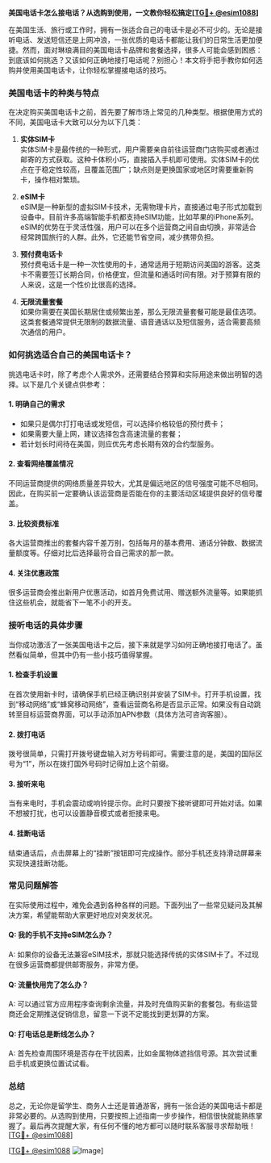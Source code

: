 **美国电话卡怎么接电话？从选购到使用，一文教你轻松搞定[[TG💪+ @esim1088](https://t.me/s/esim1088)]**

在美国生活、旅行或工作时，拥有一张适合自己的电话卡是必不可少的。无论是接听电话、发送短信还是上网冲浪，一张优质的电话卡都能让我们的日常生活更加便捷。然而，面对琳琅满目的美国电话卡品牌和套餐选择，很多人可能会感到困惑：到底该如何挑选？又该如何正确地接打电话呢？别担心！本文将手把手教你如何选购并使用美国电话卡，让你轻松掌握接电话的技巧。

### 美国电话卡的种类与特点

在决定购买美国电话卡之前，首先要了解市场上常见的几种类型。根据使用方式的不同，美国电话卡大致可以分为以下几类：

1. **实体SIM卡**  
   实体SIM卡是最传统的一种形式，用户需要亲自前往运营商门店购买或者通过邮寄的方式获取。这种卡体积小巧，直接插入手机即可使用。实体SIM卡的优点在于稳定性较高，且覆盖范围广；缺点则是更换国家或地区时需要重新购卡，操作相对繁琐。

2. **eSIM卡**  
   eSIM是一种新型的虚拟SIM卡技术，无需物理卡片，直接通过电子形式加载到设备中。目前许多高端智能手机都支持eSIM功能，比如苹果的iPhone系列。eSIM的优势在于灵活性强，用户可以在多个运营商之间自由切换，非常适合经常跨国旅行的人群。此外，它还能节省空间，减少携带负担。

3. **预付费电话卡**  
   预付费电话卡是一种一次性使用的卡，通常适用于短期访问美国的游客。这类卡不需要签订长期合同，价格便宜，但流量和通话时间有限。对于预算有限的人来说，这是一个性价比很高的选择。

4. **无限流量套餐**  
   如果你需要在美国长期居住或频繁出差，那么无限流量套餐可能是最佳选项。这类套餐通常提供无限制的数据流量、语音通话以及短信服务，适合需要高频次通信的用户。

### 如何挑选适合自己的美国电话卡？

挑选电话卡时，除了考虑个人需求外，还需要结合预算和实际用途来做出明智的选择。以下是几个关键点供参考：

#### 1. **明确自己的需求**
   - 如果只是偶尔打打电话或发短信，可以选择价格较低的预付费卡；
   - 如果需要大量上网，建议选择包含高速流量的套餐；
   - 若计划长时间待在美国，则应优先考虑长期有效的合约型服务。

#### 2. **查看网络覆盖情况**
   不同运营商提供的网络质量差异较大，尤其是偏远地区的信号强度可能不尽相同。因此，在购买前一定要确认该运营商是否能在你的主要活动区域提供良好的信号覆盖。

#### 3. **比较资费标准**
   各大运营商推出的套餐内容千差万别，包括每月的基本费用、通话分钟数、数据流量额度等。仔细对比后选择最符合自己需求的那一款。

#### 4. **关注优惠政策**
   很多运营商会推出新用户优惠活动，如首月免费试用、赠送额外流量等。如果能抓住这些机会，就能省下一笔不小的开支。

### 接听电话的具体步骤

当你成功激活了一张美国电话卡之后，接下来就是学习如何正确地接打电话了。虽然看似简单，但其中仍有一些小技巧值得掌握。

#### 1. **检查手机设置**
   在首次使用新卡时，请确保手机已经正确识别并安装了SIM卡。打开手机设置，找到“移动网络”或“蜂窝移动网络”，查看运营商名称是否显示正常。如果没有自动跳转至目标运营商界面，可以手动添加APN参数（具体方法可咨询客服）。

#### 2. **拨打电话**
   拨号很简单，只需打开拨号键盘输入对方号码即可。需要注意的是，美国的国际区号为“1”，所以在拨打国外号码时记得加上这个前缀。

#### 3. **接听来电**
   当有来电时，手机会震动或响铃提示你。此时只要按下接听键即可开始对话。如果不想被打扰，也可以设置静音模式或者拒接来电。

#### 4. **挂断电话**
   结束通话后，点击屏幕上的“挂断”按钮即可完成操作。部分手机还支持滑动屏幕来实现快速挂断功能。

### 常见问题解答

在实际使用过程中，难免会遇到各种各样的问题。下面列出了一些常见疑问及其解决方案，希望能帮助大家更好地应对突发状况。

#### Q: 我的手机不支持eSIM怎么办？
A: 如果你的设备无法兼容eSIM技术，那就只能选择传统的实体SIM卡了。不过现在很多运营商都提供邮寄服务，非常方便。

#### Q: 流量快用完了怎么办？
A: 可以通过官方应用程序查询剩余流量，并及时充值购买新的套餐包。有些运营商还会定期推送促销信息，留意一下说不定能找到更划算的方案。

#### Q: 打电话总是断线怎么办？
A: 首先检查周围环境是否存在干扰因素，比如金属物体遮挡信号源。其次尝试重启手机或更换位置试试看。

### 总结

总之，无论你是留学生、商务人士还是普通游客，拥有一张合适的美国电话卡都是非常必要的。从选购到使用，只要按照上述指南一步步操作，相信很快就能熟练掌握了。最后再次提醒大家，有任何不懂的地方都可以随时联系客服寻求帮助哦！[[TG💪+ @esim1088](https://t.me/s/esim1088)] 

[[TG💪+ @esim1088](https://t.me/s/esim1088) ![Image](https://i.postimg.cc/4NQfJmqS/Snipaste-2025-05-13-00-14-12.png)]